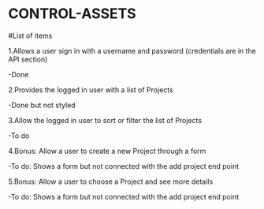 # CONTROL-ASSETS

#List of items

1.Allows a user sign in with a username and password (credentials are in the API section)

-Done

2.Provides the logged in user with a list of Projects

-Done but not styled

3.Allow the logged in user to sort or filter the list of Projects

-To do

4.Bonus: Allow a user to create a new Project through a form

-To do: Shows a form but not connected with the add project end point

5.Bonus: Allow a user to choose a Project and see more details

-To do: Shows a form but not connected with the add project end point
